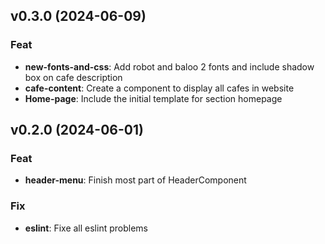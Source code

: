 ## v0.3.0 (2024-06-09)

### Feat

- **new-fonts-and-css**: Add robot and baloo 2 fonts and include shadow box on cafe description
- **cafe-content**: Create a component to display all cafes in website
- **Home-page**: Include the initial template for section homepage

## v0.2.0 (2024-06-01)

### Feat

- **header-menu**: Finish most part of HeaderComponent

### Fix

- **eslint**: Fixe all eslint problems
